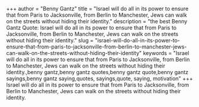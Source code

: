 +++
author = "Benny Gantz"
title = "Israel will do all in its power to ensure that from Paris to Jacksonville, from Berlin to Manchester, Jews can walk on the streets without hiding their identity."
description = "the best Benny Gantz Quote: Israel will do all in its power to ensure that from Paris to Jacksonville, from Berlin to Manchester, Jews can walk on the streets without hiding their identity."
slug = "israel-will-do-all-in-its-power-to-ensure-that-from-paris-to-jacksonville-from-berlin-to-manchester-jews-can-walk-on-the-streets-without-hiding-their-identity"
keywords = "Israel will do all in its power to ensure that from Paris to Jacksonville, from Berlin to Manchester, Jews can walk on the streets without hiding their identity.,benny gantz,benny gantz quotes,benny gantz quote,benny gantz sayings,benny gantz saying,quotes, sayings,quote, saying, motivation"
+++
Israel will do all in its power to ensure that from Paris to Jacksonville, from Berlin to Manchester, Jews can walk on the streets without hiding their identity.
